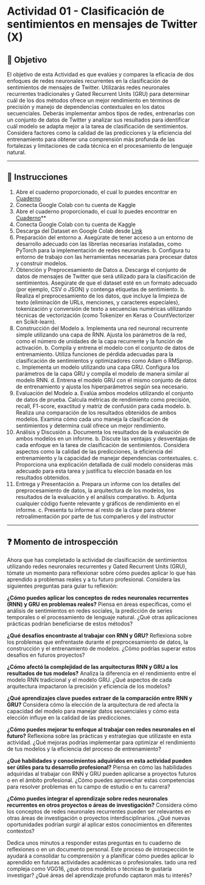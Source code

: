 # **Actividad 01 - Clasificación de sentimientos en mensajes de Twitter (X)**

## 🎯 **Objetivo**
El objetivo de esta Actividad es que evalúes y compares la eficacia de dos enfoques de redes neuronales recurrentes en la clasificación de sentimientos de mensajes de Twitter. Utilizarás redes neuronales recurrentes tradicionales y Gated Recurrent Units (GRU) para determinar cuál de los dos métodos ofrece un mejor rendimiento en términos de precisión y manejo de dependencias contextuales en los datos secuenciales. Deberás implementar ambos tipos de redes, entrenarlas con un conjunto de datos de Twitter y analizar sus resultados para identificar cuál modelo se adapta mejor a la tarea de clasificación de sentimientos. Considera factores como la calidad de las predicciones y la eficiencia del entrenamiento para obtener una comprensión más profunda de las fortalezas y limitaciones de cada técnica en el procesamiento de lenguaje natural.

---

## 📑 Instrucciones
1. 	Abre el cuaderno proporcionado, el cual lo puedes encontrar en [Cuaderno](Actividad_01_SentimentClassification_Twitter.ipynb)
2.  Conecta Google Colab con tu cuenta de Kaggle
1.	Abre el cuaderno proporcionado, el cual lo puedes encontrar en [Cuaderno](Actividad_01_SentimentClassification_Twitter.ipynb)**
2.  Conecta Google Colab con tu cuenta de Kaggle
3.	Descarga del Dataset en Google Colab desde [Link](https://www.kaggle.com/datasets/jp797498e/twitter-entity-sentiment-analysis/data)
4.	Preparación del entorno
a.	Asegúrate de tener acceso a un entorno de desarrollo adecuado con las librerías necesarias instaladas, como PyTorch para la implementación de redes neuronales.
b.	Configura tu entorno de trabajo con las herramientas necesarias para procesar datos y construir modelos.
5.	Obtención y Preprocesamiento de Datos
a.	Descarga el conjunto de datos de mensajes de Twitter que será utilizado para la clasificación de sentimientos. Asegúrate de que el dataset esté en un formato adecuado (por ejemplo, CSV o JSON) y contenga etiquetas de sentimiento.
b.	Realiza el preprocesamiento de los datos, que incluye la limpieza de texto (eliminación de URLs, menciones, y caracteres especiales), tokenización y conversión de texto a secuencias numéricas utilizando técnicas de vectorización (como Tokenizer en Keras o CountVectorizer en Scikit-learn).
6.	Construcción del Modelo
a.	Implementa una red neuronal recurrente simple utilizando una capa de RNN. Ajusta los parámetros de la red, como el número de unidades de la capa recurrente y la función de activación.
b.	Compila y entrena el modelo con el conjunto de datos de entrenamiento. Utiliza funciones de pérdida adecuadas para la clasificación de sentimientos y optimizadores como Adam o RMSprop.
c.	Implementa un modelo utilizando una capa GRU. Configura los parámetros de la capa GRU y compila el modelo de manera similar al modelo RNN.
d.	Entrena el modelo GRU con el mismo conjunto de datos de entrenamiento y ajusta los hiperparámetros según sea necesario.
7.	Evaluación del Modelo
a.	Evalúa ambos modelos utilizando el conjunto de datos de prueba. Calcula métricas de rendimiento como precisión, recall, F1-score, exactitud y matriz de confusión para cada modelo.
b.	Realiza una comparación de los resultados obtenidos de ambos modelos. Examina cómo cada uno maneja la clasificación de sentimientos y determina cuál ofrece un mejor rendimiento.
8.	Análisis y Discusión
a.	Documenta los resultados de la evaluación de ambos modelos en un informe.
b.	Discute las ventajas y desventajas de cada enfoque en la tarea de clasificación de sentimientos. Considera aspectos como la calidad de las predicciones, la eficiencia del entrenamiento y la capacidad de manejar dependencias contextuales.
c.	Proporciona una explicación detallada de cuál modelo consideras más adecuado para esta tarea y justifica tu elección basada en los resultados obtenidos.
9.	Entrega y Presentación
a.	Prepara un informe con los detalles del preprocesamiento de datos, la arquitectura de los modelos, los resultados de la evaluación y el análisis comparativo.
b.	Adjunta cualquier código fuente relevante y gráficos de rendimiento en el informe.
c.	Presenta tu informe al resto de la clase para obtener retroalimentación por parte de tus compañeros y del instructor



---

## ❓ **Momento de introspección**

Ahora que has completado la actividad de clasificación de sentimientos utilizando redes neuronales recurrentes y Gated Recurrent Units (GRU), tómate un momento para reflexionar sobre cómo puedes aplicar lo que has aprendido a problemas reales y a tu futuro profesional. Considera las siguientes preguntas para guiar tu reflexión:

**¿Cómo puedes aplicar los conceptos de redes neuronales recurrentes (RNN) y GRU en problemas reales?**
Piensa en áreas específicas, como el análisis de sentimientos en redes sociales, la predicción de series temporales o el procesamiento de lenguaje natural. ¿Qué otras aplicaciones prácticas podrían beneficiarse de estos métodos?

**¿Qué desafíos encontraste al trabajar con RNN y GRU?**
Reflexiona sobre los problemas que enfrentaste durante el preprocesamiento de datos, la construcción y el entrenamiento de modelos. ¿Cómo podrías superar estos desafíos en futuros proyectos?

**¿Cómo afectó la complejidad de las arquitecturas RNN y GRU a los resultados de tus modelos?**
Analiza la diferencia en el rendimiento entre el modelo RNN tradicional y el modelo GRU. ¿Qué aspectos de cada arquitectura impactaron la precisión y eficiencia de los modelos?

**¿Qué aprendizajes clave puedes extraer de la comparación entre RNN y GRU?**
Considera cómo la elección de la arquitectura de red afecta la capacidad del modelo para manejar datos secuenciales y cómo esta elección influye en la calidad de las predicciones.

**¿Cómo puedes mejorar tu enfoque al trabajar con redes neuronales en el futuro?**
Reflexiona sobre las prácticas y estrategias que utilizaste en esta actividad. ¿Qué mejoras podrías implementar para optimizar el rendimiento de tus modelos y la eficiencia del proceso de entrenamiento?

**¿Qué habilidades y conocimientos adquiridos en esta actividad pueden ser útiles para tu desarrollo profesional?**
Piensa en cómo las habilidades adquiridas al trabajar con RNN y GRU pueden aplicarse a proyectos futuros o en el ámbito profesional. ¿Cómo puedes aprovechar estas competencias para resolver problemas en tu campo de estudio o en tu carrera?

**¿Cómo puedes integrar el aprendizaje sobre redes neuronales recurrentes en otros proyectos o áreas de investigación?**
Considera cómo los conceptos de redes neuronales recurrentes pueden ser relevantes en otras áreas de investigación o proyectos interdisciplinarios. ¿Qué nuevas oportunidades podrían surgir al aplicar estos conocimientos en diferentes contextos?

Dedica unos minutos a responder estas preguntas en tu cuaderno de reflexiones o en un documento personal. Este proceso de introspección te ayudará a consolidar tu comprensión y a planificar cómo puedes aplicar lo aprendido en futuras actividades académicas o profesionales.
tado una red compleja como VGG16, ¿qué otros modelos o técnicas te gustaría investigar? ¿Qué áreas del aprendizaje profundo captaron más tu interés?






